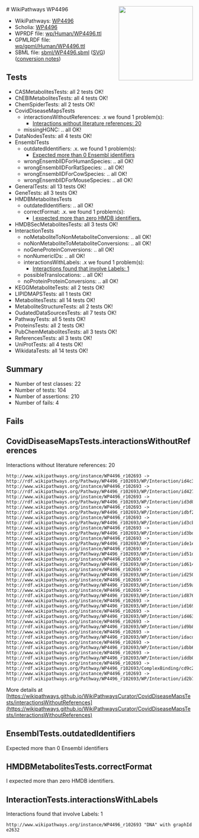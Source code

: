 <img style="float: right; width: 200px" src="../logo.png" />
# WikiPathways WP4496

* WikiPathways: [WP4496](https://identifiers.org/wikipathways:WP4496)
* Scholia: [WP4496](https://scholia.toolforge.org/wikipathways/WP4496)
* WPRDF file: [wp/Human/WP4496.ttl](../wp/Human/WP4496.ttl)
* GPMLRDF file: [wp/gpml/Human/WP4496.ttl](../wp/gpml/Human/WP4496.ttl)
* SBML file: [sbml/WP4496.sbml](../sbml/WP4496.sbml) ([SVG](../sbml/WP4496.svg)) ([conversion notes](../sbml/WP4496.txt))

## Tests
* CASMetabolitesTests: all 2 tests OK!
* ChEBIMetabolitesTests: all 4 tests OK!
* ChemSpiderTests: all 2 tests OK!
* CovidDiseaseMapsTests
    * interactionsWithoutReferences: .x we found 1 problem(s):
        * [Interactions without literature references: 20](#9701cd00)
    * missingHGNC: .. all OK!
* DataNodesTests: all 4 tests OK!
* EnsemblTests
    * outdatedIdentifiers: .x. we found 1 problem(s):
        * [Expected more than 0 Ensembl identifiers](#f44398b7)
    * wrongEnsemblIDForHumanSpecies: .. all OK!
    * wrongEnsemblIDForRatSpecies: .. all OK!
    * wrongEnsemblIDForCowSpecies: .. all OK!
    * wrongEnsemblIDForMouseSpecies: .. all OK!
* GeneralTests: all 13 tests OK!
* GeneTests: all 3 tests OK!
* HMDBMetabolitesTests
    * outdatedIdentifiers: .. all OK!
    * correctFormat: .x. we found 1 problem(s):
        * [I expected more than zero HMDB identifiers.](#ad154c1e)
* HMDBSecMetabolitesTests: all 3 tests OK!
* InteractionTests
    * noMetaboliteToNonMetaboliteConversions: .. all OK!
    * noNonMetaboliteToMetaboliteConversions: .. all OK!
    * noGeneProteinConversions: .. all OK!
    * nonNumericIDs: .. all OK!
    * interactionsWithLabels: .x we found 1 problem(s):
        * [Interactions found that involve Labels: 1](#630d2678)
    * possibleTranslocations: .. all OK!
    * noProteinProteinConversions: .. all OK!
* KEGGMetaboliteTests: all 2 tests OK!
* LIPIDMAPSTests: all 1 tests OK!
* MetabolitesTests: all 14 tests OK!
* MetaboliteStructureTests: all 2 tests OK!
* OudatedDataSourcesTests: all 7 tests OK!
* PathwayTests: all 5 tests OK!
* ProteinsTests: all 2 tests OK!
* PubChemMetabolitesTests: all 3 tests OK!
* ReferencesTests: all 3 tests OK!
* UniProtTests: all 4 tests OK!
* WikidataTests: all 14 tests OK!


## Summary

* Number of test classes: 22
* Number of tests: 104
* Number of assertions: 210
* Number of fails: 4

## Fails

<a name="9701cd00" />

## CovidDiseaseMapsTests.interactionsWithoutReferences

Interactions without literature references: 20
```
http://www.wikipathways.org/instance/WP4496_r102693 -> http://rdf.wikipathways.org/Pathway/WP4496_r102693/WP/Interaction/id4c37dc2a
http://www.wikipathways.org/instance/WP4496_r102693 -> http://rdf.wikipathways.org/Pathway/WP4496_r102693/WP/Interaction/id427a76a4
http://www.wikipathways.org/instance/WP4496_r102693 -> http://rdf.wikipathways.org/Pathway/WP4496_r102693/WP/Interaction/id3d0ac15b
http://www.wikipathways.org/instance/WP4496_r102693 -> http://rdf.wikipathways.org/Pathway/WP4496_r102693/WP/Interaction/idbf2e5191
http://www.wikipathways.org/instance/WP4496_r102693 -> http://rdf.wikipathways.org/Pathway/WP4496_r102693/WP/Interaction/id3cb892ad
http://www.wikipathways.org/instance/WP4496_r102693 -> http://rdf.wikipathways.org/Pathway/WP4496_r102693/WP/Interaction/id3bdfca47
http://www.wikipathways.org/instance/WP4496_r102693 -> http://rdf.wikipathways.org/Pathway/WP4496_r102693/WP/Interaction/ide1e4fae8
http://www.wikipathways.org/instance/WP4496_r102693 -> http://rdf.wikipathways.org/Pathway/WP4496_r102693/WP/Interaction/id51d1ac93
http://www.wikipathways.org/instance/WP4496_r102693 -> http://rdf.wikipathways.org/Pathway/WP4496_r102693/WP/Interaction/id614c83ca
http://www.wikipathways.org/instance/WP4496_r102693 -> http://rdf.wikipathways.org/Pathway/WP4496_r102693/WP/Interaction/id250edba1
http://www.wikipathways.org/instance/WP4496_r102693 -> http://rdf.wikipathways.org/Pathway/WP4496_r102693/WP/Interaction/id59ab76f2
http://www.wikipathways.org/instance/WP4496_r102693 -> http://rdf.wikipathways.org/Pathway/WP4496_r102693/WP/Interaction/id876beff5
http://www.wikipathways.org/instance/WP4496_r102693 -> http://rdf.wikipathways.org/Pathway/WP4496_r102693/WP/Interaction/id1696a869
http://www.wikipathways.org/instance/WP4496_r102693 -> http://rdf.wikipathways.org/Pathway/WP4496_r102693/WP/Interaction/id4634b2b8
http://www.wikipathways.org/instance/WP4496_r102693 -> http://rdf.wikipathways.org/Pathway/WP4496_r102693/WP/Interaction/id9b84189a
http://www.wikipathways.org/instance/WP4496_r102693 -> http://rdf.wikipathways.org/Pathway/WP4496_r102693/WP/Interaction/idacdb66b2
http://www.wikipathways.org/instance/WP4496_r102693 -> http://rdf.wikipathways.org/Pathway/WP4496_r102693/WP/Interaction/idbb6932b0
http://www.wikipathways.org/instance/WP4496_r102693 -> http://rdf.wikipathways.org/Pathway/WP4496_r102693/WP/Interaction/iddb01d5d2
http://www.wikipathways.org/instance/WP4496_r102693 -> http://rdf.wikipathways.org/Pathway/WP4496_r102693/ComplexBinding/cd9c2
http://www.wikipathways.org/instance/WP4496_r102693 -> http://rdf.wikipathways.org/Pathway/WP4496_r102693/WP/Interaction/id2b7a50e5
```

More details at [https://wikipathways.github.io/WikiPathwaysCurator/CovidDiseaseMapsTests/interactionsWithoutReferences](https://wikipathways.github.io/WikiPathwaysCurator/CovidDiseaseMapsTests/interactionsWithoutReferences)

<a name="f44398b7" />

## EnsemblTests.outdatedIdentifiers

Expected more than 0 Ensembl identifiers
<a name="ad154c1e" />

## HMDBMetabolitesTests.correctFormat

I expected more than zero HMDB identifiers.
<a name="630d2678" />

## InteractionTests.interactionsWithLabels

Interactions found that involve Labels: 1
```
http://www.wikipathways.org/instance/WP4496_r102693 "DNA" with graphId e2632
```

